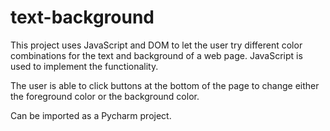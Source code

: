 # text-background
This project uses JavaScript and DOM to let the user try different color combinations for the text and background of a web page. JavaScript is used to implement the functionality.

The user is able to click buttons at the bottom of the page to change either the foreground color or the background color.

Can be imported as a Pycharm project.


